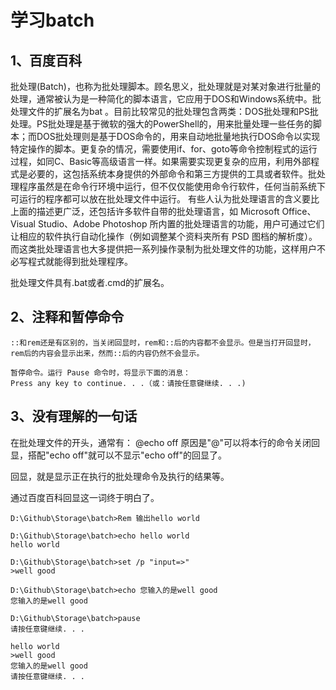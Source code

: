 # 学习batch

## 1、百度百科
批处理(Batch)，也称为批处理脚本。顾名思义，批处理就是对某对象进行批量的处理，通常被认为是一种简化的脚本语言，它应用于DOS和Windows系统中。批处理文件的扩展名为bat 。目前比较常见的批处理包含两类：DOS批处理和PS批处理。PS批处理是基于微软的强大的PowerShell的，用来批量处理一些任务的脚本；而DOS批处理则是基于DOS命令的，用来自动地批量地执行DOS命令以实现特定操作的脚本。更复杂的情况，需要使用if、for、goto等命令控制程式的运行过程，如同C、Basic等高级语言一样。如果需要实现更复杂的应用，利用外部程式是必要的，这包括系统本身提供的外部命令和第三方提供的工具或者软件。批处理程序虽然是在命令行环境中运行，但不仅仅能使用命令行软件，任何当前系统下可运行的程序都可以放在批处理文件中运行。
有些人认为批处理语言的含义要比上面的描述更广泛，还包括许多软件自带的批处理语言，如 Microsoft Office、Visual Studio、Adobe Photoshop 所内置的批处理语言的功能，用户可通过它们让相应的软件执行自动化操作（例如调整某个资料夹所有 PSD 图档的解析度）。 而这类批处理语言也大多提供把一系列操作录制为批处理文件的功能，这样用户不必写程式就能得到批处理程序。


批处理文件具有.bat或者.cmd的扩展名。


## 2、注释和暂停命令
```
::和rem还是有区别的，当关闭回显时，rem和::后的内容都不会显示。但是当打开回显时，rem后的内容会显示出来，然而::后的内容仍然不会显示。

暂停命令。运行 Pause 命令时，将显示下面的消息：
Press any key to continue. . .（或：请按任意键继续. . .)
```

## 3、没有理解的一句话
在批处理文件的开头，通常有：
@echo off
原因是"@"可以将本行的命令关闭回显，搭配"echo off"就可以不显示"echo off"的回显了。

回显，就是显示正在执行的批处理命令及执行的结果等。

通过百度百科回显这一词终于明白了。

```
D:\Github\Storage\batch>Rem 输出hello world

D:\Github\Storage\batch>echo hello world
hello world

D:\Github\Storage\batch>set /p "input=>"
>well good

D:\Github\Storage\batch>echo 您输入的是well good
您输入的是well good

D:\Github\Storage\batch>pause
请按任意键继续. . .

hello world
>well good
您输入的是well good
请按任意键继续. . .
```



